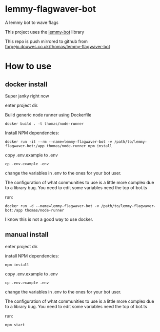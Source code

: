 # lemmy-flagwaver-bot

A lemmy bot to wave flags

This project uses the [lemmy-bot](https://github.com/SleeplessOne1917/lemmy-bot) library

This repo is push mirrored to github from [forgejo.douwes.co.uk/thomas/lemmy-flagwaver-bot](https://forgejo.douwes.co.uk/thomas/lemmy-flagwaver-bot)

# How to use
## docker install
Super janky right now  

enter project dir.

Build generic node runner using Dockerfile  
```
docker build . -t thomas/node-runner
```

Install NPM dependencies:  
```
docker run -it --rm --name=lemmy-flagwaver-bot -v /path/to/lemmy-flagwaver-bot:/app thomas/node-runner npm install
```

copy .env.example to .env  
```
cp .env.example .env
```

change the variables in .env to the ones for your bot user.

The configuration of what communities to use is a little more complex due to a library bug. You need to edit some variables need the top of bot.ts

run:  
```
docker run -d --name=lemmy-flagwaver-bot -v /path/to/lemmy-flagwaver-bot:/app thomas/node-runner
```

I know this is not a good way to use docker.

## manual install
enter project dir.

install NPM dependencies:
```
npm install
```

copy .env.example to .env  
```
cp .env.example .env
```

change the variables in .env to the ones for your bot user.

The configuration of what communities to use is a little more complex due to a library bug. You need to edit some variables need the top of bot.ts

run:  
```
npm start
```
